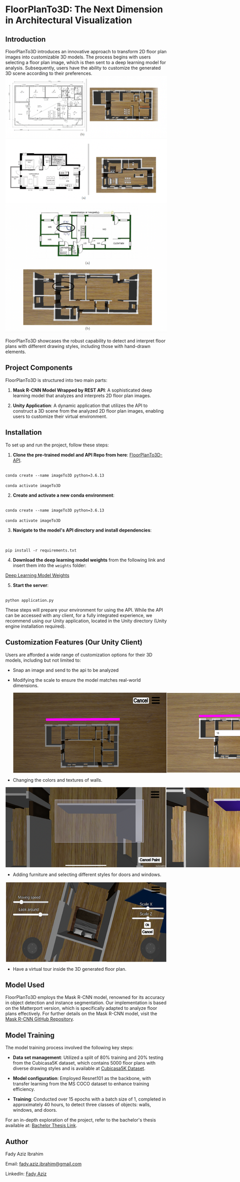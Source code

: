 # FloorPlanTo3D: The Next Dimension in Architectural Visualization

## Introduction

FloorPlanTo3D introduces an innovative approach to transform 2D floor plan images into customizable 3D models. The process begins with users selecting a floor plan image, which is then sent to a deep learning model for analysis. Subsequently, users have the ability to customize the generated 3D scene according to their preferences.
![2D Floor Plan to 3D Model Conversion - Example a](./images/example1.png) ![2D Floor Plan to 3D Model Conversion - Example b](./images/example2.png) ![2D Floor Plan with Hand Drawn Parts to 3D Model Conversion](./images/handDrawn.png)

FloorPlanTo3D showcases the robust capability to detect and interpret floor plans with different drawing styles, including those with hand-drawn elements.

## Project Components

FloorPlanTo3D is structured into two main parts:

1.  **Mask R-CNN Model Wrapped by REST API**: A sophisticated deep learning model that analyzes and interprets 2D floor plan images.

2.  **Unity Application**: A dynamic application that utilizes the API to construct a 3D scene from the analyzed 2D floor plan images, enabling users to customize their virtual environment.

## Installation

To set up and run the project, follow these steps:

1.  **Clone the pre-trained model and API Repo from here**: [FloorPlanTo3D-API](https://github.com/matterport/Mask_RCNN).

```

conda create --name imageTo3D python=3.6.13

conda activate imageTo3D

```

2.  **Create and activate a new conda environment**:

```

conda create --name imageTo3D python=3.6.13

conda activate imageTo3D

```

3.  **Navigate to the model's API directory and install dependencies**:

```


pip install -r requirements.txt

```

4.  **Download the deep learning model weights** from the following link and insert them into the `weights` folder:

[Deep Learning Model Weights](https://drive.google.com/file/d/14fDV0b_sKDg0_DkQBTyO1UaT6mHrW9es/view?usp=sharing)

5.  **Start the server**:

```

python application.py

```

These steps will prepare your environment for using the API. While the API can be accessed with any client, for a fully integrated experience, we recommend using our Unity application, located in the Unity directory (Unity engine installation required).

## Customization Features (Our Unity Client)

Users are afforded a wide range of customization options for their 3D models, including but not limited to:

- Snap an image and send to the api to be analyzed
- Modifying the scale to ensure the model matches real-world dimensions.

  <div style="display: flex; align-items: center; justify-content: space-around;">
    <img src="./images/scale2.png" width="500" height="250 alt="Alt text for first image">
    <img src="./images/scale1.png" width="500" height="250 alt="Alt text for second image">
</div>

- Changing the colors and textures of walls.
 <div style="display: flex; align-items: center; justify-content: space-around;">
    <img src="./images/wall1.png" width="500" height="250 alt="Alt text for first image">
    <img src="./images/wall2.png" width="500" height="250 alt="Alt text for second image">
</div>

- Adding furniture and selecting different styles for doors and windows.
<div style="display: flex; align-items: center; justify-content: space-around;">
   <img src="./images/furniture.png" width="500" height="250 alt="Alt text for first image">

</div>

- Have a virtual tour inside the 3D generated floor plan.

## Model Used

FloorPlanTo3D employs the Mask R-CNN model, renowned for its accuracy in object detection and instance segmentation. Our implementation is based on the Matterport version, which is specifically adapted to analyze floor plans effectively. For further details on the Mask R-CNN model, visit the [Mask R-CNN GitHub Repository](https://github.com/matterport/Mask_RCNN).

## Model Training

The model training process involved the following key steps:

- **Data set management**: Utilized a split of 80% training and 20% testing from the Cubicasa5K dataset, which contains 5000 floor plans with diverse drawing styles and is available at [Cubicasa5K Dataset](https://zenodo.org/record/2613548).

- **Model configuration**: Employed Resnet101 as the backbone, with transfer learning from the MS COCO dataset to enhance training efficiency.

- **Training**: Conducted over 15 epochs with a batch size of 1, completed in approximately 40 hours, to detect three classes of objects: walls, windows, and doors.

For an in-depth exploration of the project, refer to the bachelor's thesis available at: [Bachelor Thesis Link](https://drive.google.com/file/d/11xyyv_jUtbEp0WM-ymfffnzX45ryDV0X/view?usp=sharing).

## Author

Fady Aziz Ibrahim

Email: fady.aziz.ibrahim@gmail.com

LinkedIn: [Fady Aziz](https://www.linkedin.com/in/fady-aziz-b40687163/)
